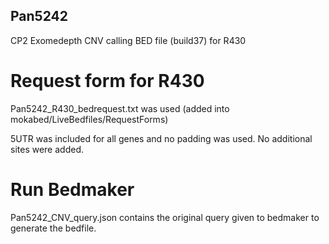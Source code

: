 ## Pan5242

CP2 Exomedepth CNV calling BED file (build37) for R430

# Request form for R430
Pan5242_R430_bedrequest.txt was used  (added into mokabed/LiveBedfiles/RequestForms)

5UTR was included for all genes and no padding was used. No additional sites were added. 

# Run Bedmaker
Pan5242_CNV_query.json contains the original query given to bedmaker to generate the bedfile.
